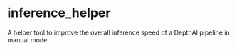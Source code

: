 # inference_helper
A helper tool to improve the overall inference speed of a DepthAI pipeline in manual mode
